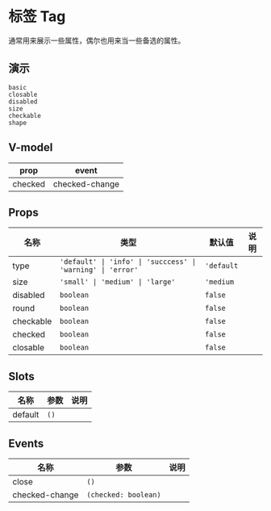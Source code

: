 # 标签 Tag
通常用来展示一些属性，偶尔也用来当一些备选的属性。

## 演示
```demo
basic
closable
disabled
size
checkable
shape
```

## V-model
|prop|event|
|-|-|
|checked|checked-change|

## Props
|名称|类型|默认值|说明|
|-|-|-|-|
|type|`'default' \| 'info' \| 'succcess' \| 'warning' \| 'error'`|`'default`||
|size|`'small' \| 'medium' \| 'large'`|`'medium`||
|disabled|`boolean`|`false`||
|round|`boolean`|`false`||
|checkable|`boolean`|`false`||
|checked|`boolean`|`false`||
|closable|`boolean`|`false`||

## Slots
|名称|参数|说明|
|-|-|-|
|default|`()`||

## Events
|名称|参数|说明|
|-|-|-|
|close|`()`|
|checked-change|`(checked: boolean)`||
